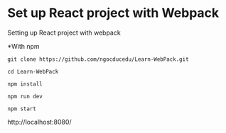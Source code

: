 # Set up React project with Webpack
Setting up React project with webpack

*With npm
```
git clone https://github.com/ngocducedu/Learn-WebPack.git
```
```
cd Learn-WebPack
```
```
npm install
```
```
npm run dev
```
```
npm start 
```

http://localhost:8080/

